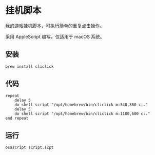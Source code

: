 # 挂机脚本

我的游戏挂机脚本，可执行简单的重复点击操作。

采用 AppleScript 编写，仅适用于 macOS 系统。

## 安装

```bash
brew install cliclick
```

## 代码

```applescript title="script.scpt"
repeat
	delay 5
	do shell script "/opt/homebrew/bin/cliclick m:540,360 c:."
	delay 5
	do shell script "/opt/homebrew/bin/cliclick m:1180,600 c:."
end repeat
```

## 运行

```bash
osascript script.scpt
```

